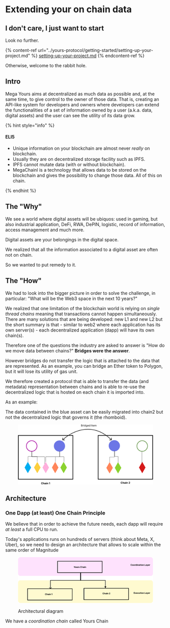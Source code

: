 # Extending your on chain data

## I don't care, I just want to start

Look no further.

{% content-ref url="../yours-protocol/getting-started/setting-up-your-project.md" %}
[setting-up-your-project.md](../yours-protocol/getting-started/setting-up-your-project.md)
{% endcontent-ref %}

Otherwise, welcome to the rabbit hole.

## Intro

Mega Yours aims at decentralized as much data as possible and, at the same time, to give control to the owner of those data. That is, creating an API-like system for developers and owners where developers can extend the functionalities of a set of information owned by a user (a.k.a. data, digital assets) and the user can see the utility of its data grow.&#x20;

{% hint style="info" %}
#### ELI5

* Unique information on your blockchain are almost never _really_ on blockchain.
* Usually they are on decentralized storage facility such as IPFS.
* IPFS cannot mutate data (with or without blockchain).
* MegaChainl is a technology that allows data to be stored on the blockchain and gives the possibility to change those data. All of this on chain.


{% endhint %}



## The "Why"

We see a world where digital assets will be ubiquos: used in gaming, but also industrial application, DeFi, RWA, DePIN, logistic, record of information, access management and much more.

Digital assets are your belongings in the digital space.

We realized that all the information associated to a digital asset are often not on chain.&#x20;

So we wanted to put remedy to it.

## The "How"

We had to look into the bigger picture in order to solve the challenge, in particular: "What will be the Web3 space in the next 10 years?"

We realized that one limitation of the blockchain world is relying on _single thread chains_ meaning that transactions cannot happen simultaneously. There are many solutions that are being developed: new L1 and new L2 but the short summary is that - similar to web2 where each application has its own server(s) - each decentralized application (dapp) will have its own chain(s).

Therefore one of the questions the industry are asked to answer is "How do we move data between chains?" **Bridges were the answer**.

However bridges do not transfer the logic that is attached to the data that are represented. As an example, you can bridge an Ether token to Polygon, but it will lose its utility of gas unit.

We therefore created a protocol that is able to transfer the data (and metadata) representation between chains and is able to re-use the decentralized logic that is hosted on each chain it is imported into.

As an example:

The data contained in the blue asset can be easily migrated into chain2 but not the decentralized logic that governs it (the rhomboid).

<figure><img src="../.gitbook/assets/image.png" alt=""><figcaption></figcaption></figure>

## Architecture

### One Dapp (at least) One Chain Principle

We believe that in order to achieve the future needs, each dapp will require _at least_ a full CPU to run.

Today's applications runs on hundreds of servers (think about Meta, X, Uber), so we need to design an architecture that allows to scale within the same order of Magnitude

<figure><img src="../.gitbook/assets/image (1).png" alt=""><figcaption><p>Architectural diagram</p></figcaption></figure>

We have a _coordination chain_ called Yours Chain



